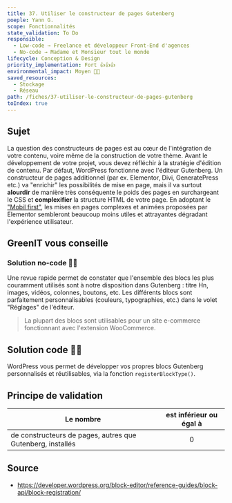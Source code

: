 ```yaml
---
title: 37. Utiliser le constructeur de pages Gutenberg
poeple: Yann G.
scope: Fonctionnalités
state_validation: To Do
responsible:
  - Low-code → Freelance et développeur Front-End d'agences
  - No-code → Madame et Monsieur tout le monde
lifecycle: Conception & Design
priority_implementation: Fort 👍👍👍
environmental_impact: Moyen 🌱🌱
saved_resources: 
  - Stockage
  - Réseau
path: /fiches/37-utiliser-le-constructeur-de-pages-gutenberg
toIndex: true
---
```


## Sujet
La question des constructeurs de pages est au cœur de l'intégration de votre contenu, voire même de la construction de votre thème. Avant le développement de votre projet, vous devez réfléchir à la stratégie d'édition de contenu. Par défaut, WordPress fonctionne avec l'éditeur Gutenberg.
Un constructeur de pages additionnel (par ex. Elementor, Divi, GeneratePress etc.) va "enrichir" les possibilités de mise en page, mais il va surtout **alourdir** de manière très conséquente le poids des pages en surchargeant le CSS et **complexifier** la structure HTML de votre page. En adoptant le ["Mobil first"](/20.%20Concevoir%20vos%20sites%20en%20Mobile%20First.md), les mises en pages complexes et animées proposées par Elementor sembleront beaucoup moins utiles et attrayantes dégradant l'expérience utilisateur.

## GreenIT vous conseille
### Solution no-code 🌱🌱
Une revue rapide permet de constater que l'ensemble des blocs les plus couramment utilisés sont à notre disposition dans Gutenberg : titre Hn, images, vidéos, colonnes, boutons, etc. Les différents blocs sont parfaitement personnalisables (couleurs, typographies, etc.) dans le volet "Réglages" de l'éditeur.
> La plupart des blocs sont utilisables pour un site e-commerce fonctionnant avec l'extension WooCommerce.
## Solution code 🌱🌱
WordPress vous permet de développer vos propres blocs Gutenberg personnalisés et réutilisables, via la fonction `registerBlockType()`.

## Principe de validation

| Le nombre | est inférieur ou égal à |
| ------------- | :---------------------: |
| de constructeurs de pages, autres que Gutenberg, installés    |            0            |

## Source
- https://developer.wordpress.org/block-editor/reference-guides/block-api/block-registration/

